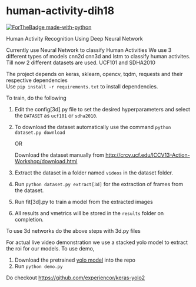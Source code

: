 
# human-activity-dih18
[![ForTheBadge made-with-python](https://forthebadge.com/images/badges/made-with-python.svg)](https://www.python.org/)

Human Activity Recognition Using Deep Neural Network

Currently use Neural Network to classify Human Activities
We use 3 different types of models cnn2d cnn3d and lstm to classify human activites.
Till now 2 different datasets are used. UCF101 and SDHA2010

The project depends on keras, sklearn, opencv, tqdm, requests and their respective dependencies<br>
Use `pip install -r requirements.txt` to install dependencies.

To train, do the following 
 1. Edit the config[3d].py file to set the desired hyperparameters and select the `DATASET` as `ucf101` or `sdha2010`.
 3. To download the dataset automatically use the command
    `python dataset.py download`
    
    OR
    
    Download the dataset manually from  http://crcv.ucf.edu/ICCV13-Action-Workshop/download.html
 4. Extract the dataset in a folder named `videos` in the dataset folder.
 5. Run `python dataset.py extract[3d]` for the extraction of frames from the dataset.
 6. Run fit[3d].py to train a model from the extracted images
 7. All results and vmetrics will be stored in the `results` folder on completion.
 
To use 3d networks do the above steps with 3d.py files
 
For actual live video demonstration we use a stacked yolo model to extract the roi for our models.
To use demo,
 1. Download the pretrained [yolo model](https://drive.google.com/open?id=1ecI2V5rx1_uZ3cMY6q9yNDujfQo_opn1) into the repo
 2. Run `python demo.py`
 

Do checkout
https://github.com/experiencor/keras-yolo2
